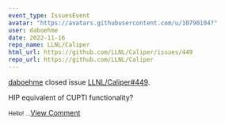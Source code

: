 ```yaml
---
event_type: IssuesEvent
avatar: "https://avatars.githubusercontent.com/u/10790104?"
user: daboehme
date: 2022-11-16
repo_name: LLNL/Caliper
html_url: https://github.com/LLNL/Caliper/issues/449
repo_url: https://github.com/LLNL/Caliper
---
```


<a href='https://github.com/daboehme' target='_blank'>daboehme</a> closed issue <a href='https://github.com/LLNL/Caliper/issues/449' target='_blank'>LLNL/Caliper#449</a>.

<p>HIP equivalent of CUPTI functionality?</p><small>Hello!...</small><a href='https://github.com/LLNL/Caliper/issues/449' target='_blank'>View Comment</a>